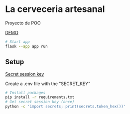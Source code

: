 # La cerveceria artesanal

Proyecto de POO

[DEMO](https://heavy-lauren-vis97c-a4ac716f.koyeb.app/)

```bash
# Start app
flask --app app run
```

## Setup

[Secret session key](https://stackoverflow.com/a/73818941/3304008)

Create a .env file with the "SECRET_KEY"

```bash
# Install packages
pip install -r requirements.txt
# Get secret session key (once)
python -c 'import secrets; print(secrets.token_hex())'
```
